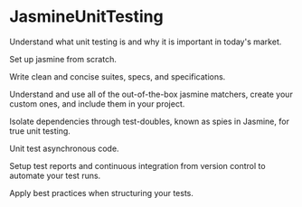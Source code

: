 # JasmineUnitTesting
Understand what unit testing is and why it is important in today's market.

Set up jasmine from scratch.

Write clean and concise suites, specs, and specifications.

Understand and use all of the out-of-the-box jasmine matchers, create your custom ones, and include them in your project.

Isolate dependencies through test-doubles, known as spies in Jasmine, for true unit testing.

Unit test asynchronous code.

Setup test reports and continuous integration from version control to automate your test runs.

Apply best practices when structuring your tests.

